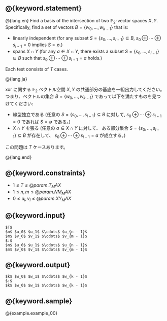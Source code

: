 ## @{keyword.statement}

@{lang.en}
Find a basis of the intersection of two $\mathbb{F} _ 2$-vector spaces $X, Y$. Specifically, find a set of vectors $B = \{w_0, \ldots, w_{k-1}\}$ that is:
- linearly independent (for any subset $S = \{s_0, \ldots, s_{l-1}\}\subseteq B$, $s_0 \oplus \cdots \oplus s_{l-1} = 0$ implies $S = \emptyset$.)
- spans $X \cap Y$ (for any $a \in X \cap Y$, there exists a subset $S = \{s_0, \ldots, s_{l-1}\} \subseteq B$ such that $s_0 \oplus \cdots \oplus s_{l-1} = a$ holds.)

Each test consists of $T$ cases.

@{lang.ja}

xor に関する $\mathbb{F} _ 2$ ベクトル空間 $X, Y$ の共通部分の基底を一組出力してください。つまり、ベクトルの集合 $B = \{w_0, \ldots, w_{k-1}\}$ であって以下を満たすものを見つけてください:
- 線型独立である (任意の $S = \{s_0, \ldots, s_{l-1}\}\subseteq B$ に対して, $s_0 \oplus \cdots \oplus s_{l-1} = 0$ であれば $S = \emptyset$ である。)
- $X \cap Y$ を張る (任意の $a \in X \cap Y$ に対して、 ある部分集合 $S = \{s_0, \ldots, s_{l-1}\} \subseteq B$ が存在して、 $s_0 \oplus \cdots \oplus s_{l-1} = a$ が成立する。)

この問題は $T$ ケースあります。

@{lang.end}

## @{keyword.constraints}

- $1 \leq T \leq @{param.T_MAX}$
- $1 \leq n, m \leq @{param.NM_MAX}$
- $0 \leq u_i, v_i \leq @{param.XY_MAX}$

## @{keyword.input}

```
$T$
$n$ $u_0$ $u_1$ $\cdots$ $u_{n - 1}$
$m$ $v_0$ $v_1$ $\cdots$ $v_{m - 1}$
$:$
$n$ $u_0$ $u_1$ $\cdots$ $u_{n - 1}$
$m$ $v_0$ $v_1$ $\cdots$ $v_{m - 1}$
```

## @{keyword.output}

```
$k$ $w_0$ $w_1$ $\cdots$ $w_{k - 1}$
$:$
$k$ $w_0$ $w_1$ $\cdots$ $w_{k - 1}$
```

## @{keyword.sample}

@{example.example_00}
